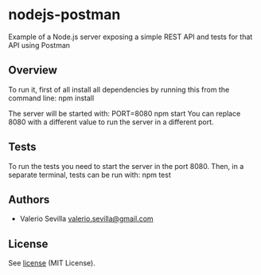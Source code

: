 # nodejs-postman
Example of a Node.js server exposing a simple REST API and tests for that API using Postman

## Overview

To run it, first of all install all dependencies by running this from the command line:
    npm install

The server will be started with:
    PORT=8080 npm start
You can replace 8080 with a different value to run the server in a different port.

## Tests

To run the tests you need to start the server in the port 8080. Then, in a separate terminal, tests can be run with:
    npm test

## Authors

- Valerio Sevilla <valerio.sevilla@gmail.com>

## License

See [license](LICENSE) (MIT License).